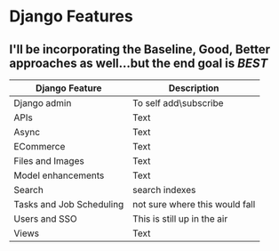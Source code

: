 # Django Features
## I'll be incorporating the Baseline, Good, Better approaches as well...but the end goal is ***BEST***
| Django Feature      | Description |
| ----------- | ----------- |
| Django admin      | To self add\subscribe       |
| APIs   | Text        |
| Async   | Text        |
| ECommerce   | Text        |
| Files and Images   | Text        |
| Model enhancements   | Text        |
| Search   | search indexes        |
| Tasks and Job Scheduling   | not sure where this would fall        |
| Users and SSO   | This is still up in the air        |
| Views   | Text        |
